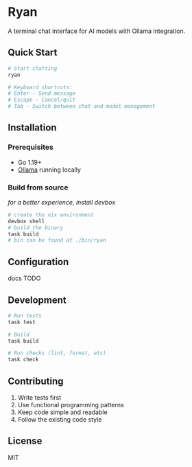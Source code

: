 # Ryan

A terminal chat interface for AI models with Ollama integration.

## Quick Start

```bash
# Start chatting
ryan

# Keyboard shortcuts:
# Enter - Send message
# Escape - Cancel/quit
# Tab - Switch between chat and model management
```

## Installation

### Prerequisites
- Go 1.19+
- [Ollama](https://ollama.ai/) running locally

### Build from source
_for a better experience, install devbox_

```bash
# create the nix environment
devbox shell
# build the binary
task build
# bin can be found at ./bin/ryan
```

## Configuration
docs TODO

## Development

```bash
# Run tests
task test

# Build
task build

# Run checks (lint, format, etc)
task check
```

## Contributing

1. Write tests first
2. Use functional programming patterns
3. Keep code simple and readable
4. Follow the existing code style

## License

MIT
